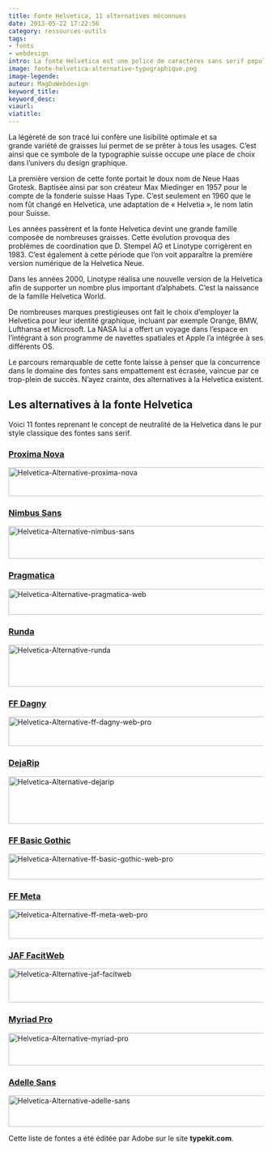 ```yaml
---
title: Fonte Helvetica, 11 alternatives méconnues
date: 2013-05-22 17:22:56
category: ressources-outils
tags:
- fonts
- webdesign
intro: La fonte Helvetica est une police de caractères sans serif populaire dans le monde entier. Les graphistes et les typographes lui louent des propriétés qu'aucune autre fonte ne peut égaler.
image: fonte-helvetica-alternative-typographique.png
image-legende:
auteur: MagDuWebdesign
keyword_title:
keyword_desc:
viaurl:
viatitle:
---
```


<p>La légèreté de son tracé lui&nbsp;confère&nbsp;une lisibilité optimale et sa grande&nbsp;variété&nbsp;de graisses lui permet de se prêter à tous les usages. C’est ainsi que ce symbole de la typographie suisse occupe une place de choix dans l’univers du design graphique.</p>
<p>La première version de cette fonte portait le doux nom de&nbsp;Neue Haas Grotesk. Baptisée ainsi par son créateur Max Miedinger&nbsp;en 1957 pour le compte de&nbsp;la fonderie suisse Haas Type. C’est seulement en 1960 que le nom fût changé en Helvetica, une adaptation de «&nbsp;Helvetia&nbsp;», le nom latin pour Suisse.</p>
<p>Les années passèrent et la fonte Helvetica devint une grande famille composée de nombreuses graisses. Cette évolution provoqua des problèmes de coordination que&nbsp;D. Stempel AG et Linotype corrigèrent en 1983. C’est également à cette période que l’on voit apparaître la première version numérique de la Helvetica&nbsp;Neue.</p>
<p>Dans les années 2000, Linotype réalisa une nouvelle version de la Helvetica afin de supporter un nombre plus important d’alphabets. C’est la naissance de la famille Helvetica World.</p>
<p>De nombreuses marques prestigieuses ont fait le choix d’employer la Helvetica pour leur identité graphique, incluant par exemple Orange, BMW, Lufthansa et Microsoft. La NASA lui a offert un voyage dans l’espace en l’intégrant à son programme de navettes spatiales et Apple l’a intégrée à ses différents OS.</p>
<p>Le parcours remarquable de cette fonte laisse à penser que la concurrence dans le domaine des fontes sans empattement est écrasée, vaincue par ce trop-plein de succès. N’ayez crainte, des alternatives à la Helvetica existent.</p>
<h2>Les alternatives à la fonte Helvetica</h2>
<p>Voici 11 fontes reprenant le concept de neutralité de la Helvetica dans le pur style classique des fontes sans serif.</p>
<h3><a href="https://typekit.com/fonts/proxima-nova" target="_blank" data-bind="attr: { href: '/fonts/' + slug() }, text: name">Proxima Nova</a></h3>
<p><img class="alignnone size-full wp-image-5362" title="Helvetica-Alternative-proxima-nova" src="https://s3-eu-west-1.amazonaws.com/mdw-images/large/Helvetica-Alternative-proxima-nova.jpg" alt="Helvetica-Alternative-proxima-nova" width="555" height="57"></p>
<h3><a href="https://typekit.com/fonts/nimbus-sans" target="_blank" data-bind="attr: { href: '/fonts/' + slug() }, text: name">Nimbus Sans</a></h3>
<p><img class="alignnone size-full wp-image-5360" title="Helvetica-Alternative-nimbus-sans" src="https://s3-eu-west-1.amazonaws.com/mdw-images/large/Helvetica-Alternative-nimbus-sans.jpg" alt="Helvetica-Alternative-nimbus-sans" width="555" height="64"></p>
<h3><a href="https://typekit.com/fonts/pragmatica-web" target="_blank" data-bind="attr: { href: '/fonts/' + slug() }, text: name">Pragmatica</a></h3>
<p><img class="alignnone size-full wp-image-5361" title="Helvetica-Alternative-pragmatica-web" src="https://s3-eu-west-1.amazonaws.com/mdw-images/large/Helvetica-Alternative-pragmatica-web.jpg" alt="Helvetica-Alternative-pragmatica-web" width="555" height="51"></p>
<h3><a href="https://typekit.com/fonts/runda" data-bind="attr: { href: '/fonts/' + slug() }, text: name">Runda</a></h3>
<p><img class="alignnone size-full wp-image-5363" title="Helvetica-Alternative-runda" src="https://s3-eu-west-1.amazonaws.com/mdw-images/large/Helvetica-Alternative-runda.jpg" alt="Helvetica-Alternative-runda" width="555" height="83"></p>
<h3><a href="https://typekit.com/fonts/ff-dagny-web-pro" target="_blank" data-bind="attr: { href: '/fonts/' + slug() }, text: name">FF Dagny</a></h3>
<p><img class="alignnone size-full wp-image-5356" title="Helvetica-Alternative-ff-dagny-web-pro" src="https://s3-eu-west-1.amazonaws.com/mdw-images/large/Helvetica-Alternative-ff-dagny-web-pro.jpg" alt="Helvetica-Alternative-ff-dagny-web-pro" width="555" height="58"></p>
<h3><a href="https://typekit.com/fonts/dejarip" target="_blank" data-bind="attr: { href: '/fonts/' + slug() }, text: name">DejaRip</a></h3>
<p><img class="alignnone size-full wp-image-5354" title="Helvetica-Alternative-dejarip" src="https://s3-eu-west-1.amazonaws.com/mdw-images/large/Helvetica-Alternative-dejarip.jpg" alt="Helvetica-Alternative-dejarip" width="555" height="93"></p>
<h3><a href="https://typekit.com/fonts/ff-basic-gothic-web-pro" target="_blank" data-bind="attr: { href: '/fonts/' + slug() }, text: name">FF Basic Gothic</a></h3>
<p><img class="alignnone size-full wp-image-5355" title="Helvetica-Alternative-ff-basic-gothic-web-pro" src="https://s3-eu-west-1.amazonaws.com/mdw-images/large/Helvetica-Alternative-ff-basic-gothic-web-pro.jpg" alt="Helvetica-Alternative-ff-basic-gothic-web-pro" width="555" height="51"></p>
<h3><a href="https://typekit.com/fonts/ff-meta-web-pro" target="_blank" data-bind="attr: { href: '/fonts/' + slug() }, text: name">FF Meta</a></h3>
<p><img class="alignnone size-full wp-image-5357" title="Helvetica-Alternative-ff-meta-web-pro" src="https://s3-eu-west-1.amazonaws.com/mdw-images/large/Helvetica-Alternative-ff-meta-web-pro.jpg" alt="Helvetica-Alternative-ff-meta-web-pro" width="555" height="58"></p>
<h3><a href="https://typekit.com/fonts/jaf-facitweb" target="_blank" data-bind="attr: { href: '/fonts/' + slug() }, text: name">JAF FacitWeb</a></h3>
<p><img class="alignnone size-full wp-image-5358" title="Helvetica-Alternative-jaf-facitweb" src="https://s3-eu-west-1.amazonaws.com/mdw-images/large/Helvetica-Alternative-jaf-facitweb.jpg" alt="Helvetica-Alternative-jaf-facitweb" width="555" height="67"></p>
<h3><a href="https://typekit.com/fonts/myriad-pro" target="_blank" data-bind="attr: { href: '/fonts/' + slug() }, text: name">Myriad Pro</a></h3>
<p><img class="alignnone size-full wp-image-5359" title="Helvetica-Alternative-myriad-pro" src="https://s3-eu-west-1.amazonaws.com/mdw-images/large/Helvetica-Alternative-myriad-pro.jpg" alt="Helvetica-Alternative-myriad-pro" width="555" height="64"></p>
<h3><a href="https://typekit.com/fonts/adelle-sans" target="_blank" data-bind="attr: { href: '/fonts/' + slug() }, text: name">Adelle Sans</a></h3>
<p><img class="alignnone size-full wp-image-5353" title="Helvetica-Alternative-adelle-sans" src="https://s3-eu-west-1.amazonaws.com/mdw-images/large/Helvetica-Alternative-adelle-sans.jpg" alt="Helvetica-Alternative-adelle-sans" width="555" height="62"></p>
<p>Cette liste de fontes a été éditée par Adobe sur le site <strong>typekit.com</strong>.</p>
